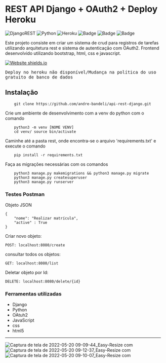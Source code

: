# REST API Django + OAuth2 + Deploy Heroku
![DjangoREST](https://img.shields.io/badge/DJANGO-REST-ff1709?style=for-the-badge&logo=django&logoColor=white&color=ff1709&labelColor=gray)
![Python](https://img.shields.io/badge/python-3670A0?style=for-the-badge&logo=python&logoColor=ffdd54)
![Heroku](https://img.shields.io/badge/heroku-%23430098.svg?style=for-the-badge&logo=heroku&logoColor=white)
![Badge](https://img.shields.io/badge/JavaScript-F7DF1E?style=for-the-badge&logo=javascript&logoColor=black)
![Badge](https://img.shields.io/badge/CSS-239120?&style=for-the-badge&logo=css3&logoColor=white)
![Badge](https://img.shields.io/badge/HTML5-E34F26?style=for-the-badge&logo=html5&logoColor=white)


Este projeto consiste em criar um sistema de crud para registros de tarefas utilizando arquitetura rest e sistema de autenticação com OAuth2. Frontend desenvolvido utilizando bootstrap, html, css e javascript.


[![Website shields.io](https://img.shields.io/website-up-down-green-red/http/shields.io.svg)](http://shields.io/)

<kbd>Deploy no heroku não disponível/Mudança na política do uso gratuito de banco de dados </kbd>


## Instalação

        git clone https://github.com/andre-bandeli/api-rest-django.git
        
 Crie um ambiente de desenvolvimento com a venv do python com o comando
        
        python3 -m venv [NOME VENV]
        cd venv/ source bin/activate
        
 Caminhe até a pasta rest, onde encontra-se o arquivo 'requirements.txt' e execute o comando
  
        pip install -r requirements.txt
      
 Faça as migrações necessárias com os comandos
     
        python3 manage.py makemigrations && python3 manage.py migrate
        python3 manage.py createsuperuser
        python3 manage.py runserver


### Testes Postman

Objeto JSON

    {
        "nome": "Realizar matrícula",
        "active" : True
    }

Criar novo objeto:

    POST: localhost:8080/create

consultar todos os objetos:

    GET: localhost:8080/list

Deletar objeto por Id:

    DELETE: localhost:8080/delete/{id}
    

### Ferramentas utilizadas

- Django
- Python
- OAtuh2
- JavaScript
- css
- html5

---

![Captura de tela de 2022-05-20 09-09-44_Easy-Resize com](https://user-images.githubusercontent.com/87938869/169526031-db155c5d-4af0-4e0b-a425-f0df1421b963.jpg)
![Captura de tela de 2022-05-20 09-12-37_Easy-Resize com](https://user-images.githubusercontent.com/87938869/169526646-ae052b8a-d0a6-4406-acf8-5c3d42f68c0d.jpg)
![Captura de tela de 2022-05-20 09-10-07_Easy-Resize com](https://user-images.githubusercontent.com/87938869/169526230-b7b5354a-fd33-47d8-b796-fe46e349e11e.jpg)
